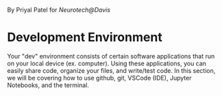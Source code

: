 By Priyal Patel for _Neurotech@Davis_

# Development Environment

Your "dev" environment consists of certain software applications that run on your local device (ex. computer). Using these applications, you can easily share code, organize your files, and write/test code. In this section, we will be covering how to use github, git, VSCode (IDE), Jupyter Notebooks, and the terminal.
